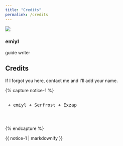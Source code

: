 ```yaml
---
title: "Credits"
permalink: /credits
---
```


<link rel="stylesheet" href="https://use.fontawesome.com/releases/v5.6.1/css/all.css">

<div>
  <div class="credits">
    <div class="user">
      <img src="https://avatars.io/twitter/emiyl0/large">
    </div>
    <div class="user">
      <h3>emiyl</h3>
      <p>guide writer</p>
      <a class="social-icon" href="https://twitter.com/emiyl0" target="_blank">
        <i class="fab fa-twitter"></i>
      </a>
      <a class="social-icon" href="https://github.com/emiyl" target="_blank">
        <i class="fab fa-github"></i>
      </a>
      <a class="social-icon" href="https://paypal.me/emiyl/10" target="_blank">
        <i class="fab fa-paypal"></i>
      </a>
    </div>
  </div>
</div>

## Credits

If I forgot you here, contact me and I'll add your name.

{% capture notice-1 %}<pre><br>
    + emiyl
    + Serfrost
    + Exzap


</pre>{% endcapture %}

<div class="notice">{{ notice-1 | markdownify }}</div>
